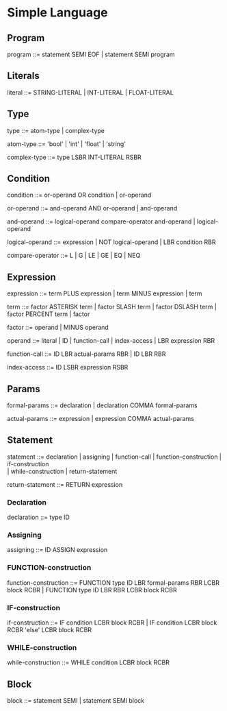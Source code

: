 # Simple Language

## Program
<!--
Программа - это последовательность инструкций,
оканчивающаяся концом файла EOF.
После каждой инструкции стоит ';'
 -->
program         ::= statement SEMI EOF 
                |   statement SEMI program

## Literals
<!-- 
Это подмножество токенов лексера, они описаны в tokens.md
 -->
literal         ::= STRING-LITERAL 
                | INT-LITERAL
                | FLOAT-LITERAL
<!-- 
Кроме них в tokens.md описаны и прочие токены лексера.
В этом файле они записаны капсом.
 -->

## Type
<!-- 
Тип переменной может быть "атомарным" и "сложным".
 -->
type            ::= atom-type
                | complex-type

<!-- 
"Атомарные" типы приведены ниже.
К переменным такого типа не может применяться
операция обращения по индексу.
 -->
atom-type       ::= 'bool'
                |   'int'
                |   'float'
                |   'string'

<!-- 
"Сложные" типы служат для создания массивов и
образуются из "атомарных" как показано ниже.
 -->
complex-type    ::= type LSBR INT-LITERAL RSBR

## Condition
<!--
Грамматика условий отражает приоритет операций.
1. арифметические
2. сравнения (> < == ...)
3. not
4. and
5. or
 -->
condition       ::= or-operand OR condition 
                | or-operand  

or-operand      ::= and-operand AND or-operand
                | and-operand

and-operand     ::= logical-operand compare-operator and-operand
                | logical-operand

logical-operand ::= expression
                | NOT logical-operand
                | LBR condition RBR


compare-operator ::= L | G | LE | GE | EQ | NEQ

## Expression
<!-- 
Грамматика выражений отражает приоритет
арифметических операций.
1. Скобки
2. Унарный минус
3. Умножение, деление, остаток
4. Сложение, вычитание
 -->
expression      ::= term PLUS expression
                | term MINUS expression
                | term

term            ::= factor ASTERISK term
                | factor SLASH term
                | factor DSLASH term
                | factor PERCENT term
                | factor

factor          ::= operand
                | MINUS operand

operand         ::= literal 
                | ID
                | function-call
                | index-access
                | LBR expression RBR

function-call   ::= ID LBR actual-params RBR
                | ID LBR RBR

index-access    ::= ID LSBR expression RSBR

## Params
<!-- 
Параметры при объявлении функции и при её вызове
соответственно делятся на формальные и фактические.
Формальные параметры - это последовательность объявлений
переменных, а фактические - это последовательность
выражений.
 -->
formal-params   ::= declaration 
                | declaration COMMA formal-params

actual-params   ::= expression
                | expression COMMA actual-params

## Statement
<!-- 
Инструкцией может быть:
объявление переменной, присваивание значения переменной,
объявление функции, ветвление, цикл.
 -->
statement       ::= declaration 
                | assigning
                | function-call
                | function-construction 
                | if-construction  
                | while-construction
                | return-statement

return-statement    ::= RETURN expression 

### Declaration
<!-- 
Для объявления переменной 
указывается её тип и идентификатор.
 -->
declaration     ::= type ID

### Assigning
<!-- 
Переменной присваивается значение некоторого выражения.
 -->
assigning       ::= ID ASSIGN expression

### FUNCTION-construction
<!-- 
Функция объявляется с использованием ключевого слова
'function', указанием типа возвращаемого значения,
формальных параметров, её идентификатора и тела.
 -->
function-construction   ::= FUNCTION type ID LBR formal-params RBR LCBR block RCBR
                        | FUNCTION type ID LBR RBR LCBR block RCBR

### IF-construction

if-construction ::= IF condition LCBR block RCBR
                | IF condition LCBR block RCBR 'else' LCBR block RCBR 

### WHILE-construction

while-construction ::= WHILE condition LCBR block RCBR

## Block

block           ::= statement SEMI 
                | statement SEMI block 
                